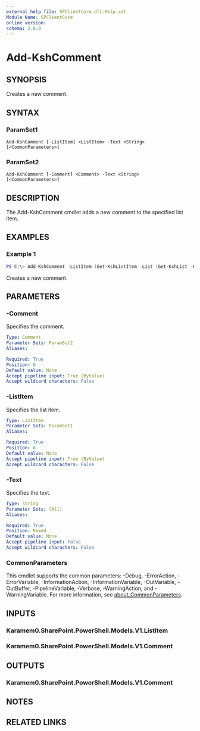 ```yaml
---
external help file: SPClientCore.dll-Help.xml
Module Name: SPClientCore
online version:
schema: 2.0.0
---
```


# Add-KshComment

## SYNOPSIS
Creates a new comment.

## SYNTAX

### ParamSet1
```
Add-KshComment [-ListItem] <ListItem> -Text <String> [<CommonParameters>]
```

### ParamSet2
```
Add-KshComment [-Comment] <Comment> -Text <String> [<CommonParameters>]
```

## DESCRIPTION
The Add-KshComment cmdlet adds a new comment to the specified list item.

## EXAMPLES

### Example 1
```powershell
PS C:\> Add-KshComment -ListItem (Get-KshListItem -List (Get-KshList -ListTitle 'Site Pages') -ItemId 1) -Text 'It is great!'
```

Creates a new comment.

## PARAMETERS

### -Comment
Specifies the comment.

```yaml
Type: Comment
Parameter Sets: ParamSet2
Aliases:

Required: True
Position: 0
Default value: None
Accept pipeline input: True (ByValue)
Accept wildcard characters: False
```

### -ListItem
Specifies the list item.

```yaml
Type: ListItem
Parameter Sets: ParamSet1
Aliases:

Required: True
Position: 0
Default value: None
Accept pipeline input: True (ByValue)
Accept wildcard characters: False
```

### -Text
Specifies the text.

```yaml
Type: String
Parameter Sets: (All)
Aliases:

Required: True
Position: Named
Default value: None
Accept pipeline input: False
Accept wildcard characters: False
```

### CommonParameters
This cmdlet supports the common parameters: -Debug, -ErrorAction, -ErrorVariable, -InformationAction, -InformationVariable, -OutVariable, -OutBuffer, -PipelineVariable, -Verbose, -WarningAction, and -WarningVariable. For more information, see [about_CommonParameters](http://go.microsoft.com/fwlink/?LinkID=113216).

## INPUTS

### Karamem0.SharePoint.PowerShell.Models.V1.ListItem
### Karamem0.SharePoint.PowerShell.Models.V1.Comment
## OUTPUTS

### Karamem0.SharePoint.PowerShell.Models.V1.Comment

## NOTES

## RELATED LINKS
